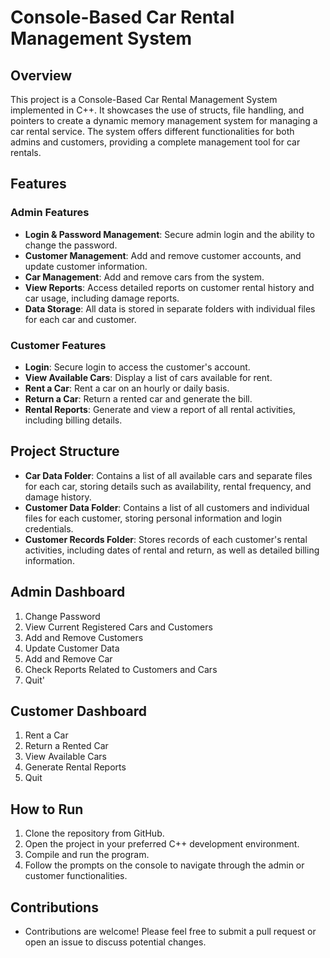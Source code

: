 # Console-Based Car Rental Management System

## Overview

This project is a Console-Based Car Rental Management System implemented in C++. It showcases the use of structs, file handling, and pointers to create a dynamic memory management system for managing a car rental service. The system offers different functionalities for both admins and customers, providing a complete management tool for car rentals.

## Features

### Admin Features
- **Login & Password Management**: Secure admin login and the ability to change the password.
- **Customer Management**: Add and remove customer accounts, and update customer information.
- **Car Management**: Add and remove cars from the system.
- **View Reports**: Access detailed reports on customer rental history and car usage, including damage reports.
- **Data Storage**: All data is stored in separate folders with individual files for each car and customer.

### Customer Features
- **Login**: Secure login to access the customer's account.
- **View Available Cars**: Display a list of cars available for rent.
- **Rent a Car**: Rent a car on an hourly or daily basis.
- **Return a Car**: Return a rented car and generate the bill.
- **Rental Reports**: Generate and view a report of all rental activities, including billing details.

## Project Structure

- **Car Data Folder**: Contains a list of all available cars and separate files for each car, storing details such as availability, rental frequency, and damage history.
- **Customer Data Folder**: Contains a list of all customers and individual files for each customer, storing personal information and login credentials.
- **Customer Records Folder**: Stores records of each customer's rental activities, including dates of rental and return, as well as detailed billing information.

## Admin Dashboard

1) Change Password
2) View Current Registered Cars and Customers
3) Add and Remove Customers
4) Update Customer Data
5) Add and Remove Car
6) Check Reports Related to Customers and Cars
7) Quit'

## Customer Dashboard

1) Rent a Car
2) Return a Rented Car
3) View Available Cars
4) Generate Rental Reports
5) Quit

## How to Run

1) Clone the repository from GitHub.
2) Open the project in your preferred C++ development environment.
3) Compile and run the program.
4) Follow the prompts on the console to navigate through the admin or customer functionalities.

## Contributions
- Contributions are welcome! Please feel free to submit a pull request or open an issue to discuss potential changes.
